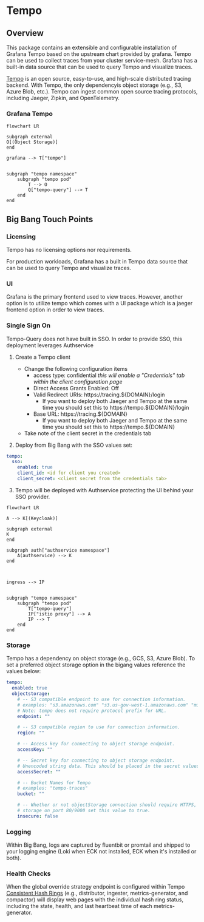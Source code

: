 # Tempo

## Overview

This package contains an extensible and configurable installation of Grafana Tempo based on the upstream chart provided by grafana. Tempo can be used to collect traces from your cluster service-mesh. Grafana has a built-in data source that can be used to query Tempo and visualize traces.

[Tempo](https://grafana.com/docs/tempo/latest/) is an open source, easy-to-use, and high-scale distributed tracing backend. With Tempo, the only dependencyis object storage (e.g., S3, Azure Blob, etc.). Tempo can ingest common open source tracing protocols, including Jaeger, Zipkin, and OpenTelemetry.


### Grafana Tempo

```mermaid
flowchart LR

subgraph external
O[(Object Storage)]
end

grafana --> T["tempo"]


subgraph "tempo namespace"
    subgraph "tempo pod"
        T --> O
        Q["tempo-query"] --> T
    end
end

```

## Big Bang Touch Points

### Licensing

Tempo has no licensing options nor requirements.

For production workloads, Grafana has a built in Tempo data source that can be used to query Tempo and visualize traces.

### UI

Grafana is the primary frontend used to view traces. However, another option is to utilize tempo which comes with a UI package which is a jaeger frontend option in order to view traces.

### Single Sign On

Tempo-Query does not have built in SSO. In order to provide SSO, this deployment leverages Authservice

1. Create a Tempo client
   - Change the following configuration items
      - access type: confidential _this will enable a "Credentials" tab within the client configuration page_
      - Direct Access Grants Enabled: Off
      - Valid Redirect URIs: https://tracing.${DOMAIN}/login
        - If you want to deploy both Jaeger and Tempo at the same time you should set this to https://tempo.${DOMAIN}/login
      - Base URL: https://tracing.${DOMAIN}
        - If you want to deploy both Jaeger and Tempo at the same time you should set this to https://tempo.${DOMAIN}
    - Take note of the client secret in the credentials tab

2. Deploy from Big Bang with the SSO values set:
  ```yaml
  tempo:
    sso:
      enabled: true
      client_id: <id for client you created>
      client_secret: <client secret from the credentials tab>
  ```

3. Tempo will be deployed with Authservice protecting the UI behind your SSO provider.

```mermaid
flowchart LR

A --> K[(Keycloak)]

subgraph external
K
end

subgraph auth["authservice namespace"]
    A(authservice) --> K
end



ingress --> IP


subgraph "tempo namespace"
    subgraph "tempo pod"
        T["tempo-query"]
        IP["istio proxy"] --> A
        IP --> T
    end
end

```
### Storage

Tempo has a dependency on object storage (e.g., GCS, S3, Azure Blob). To set a preferred object storage option in the bigang values reference the values below:

```yaml
tempo:
  enabled: true
  objectstorage:
    # -- S3 compatible endpoint to use for connection information.
    # examples: "s3.amazonaws.com" "s3.us-gov-west-1.amazonaws.com" "minio.minio.svc.cluster.local:9000"
    # Note: tempo does not require protocol prefix for URL.
    endpoint: ""

    # -- S3 compatible region to use for connection information.
    region: ""

    # -- Access key for connecting to object storage endpoint.
    accessKey: ""

    # -- Secret key for connecting to object storage endpoint.
    # Unencoded string data. This should be placed in the secret values and then encrypted
    accessSecret: ""

    # -- Bucket Names for Tempo
    # examples: "tempo-traces"
    bucket: ""

    # -- Whether or not objectStorage connection should require HTTPS, if connecting to in-cluster object
    # storage on port 80/9000 set this value to true.
    insecure: false
```

### Logging

Within Big Bang, logs are captured by fluentbit or promtail and shipped to your logging engine (Loki when ECK not installed, ECK when it's installed or both).

### Health Checks

When the global override strategy endpoint is configured within Tempo [Consistent Hash Rings](https://grafana.com/docs/tempo/latest/operations/consistent_hash_ring/) (e.g., distributor, ingester, metrics-generator, and compactor) will display web pages with the individual hash ring status, including the state, health, and last heartbeat time of each metrics-generator.
